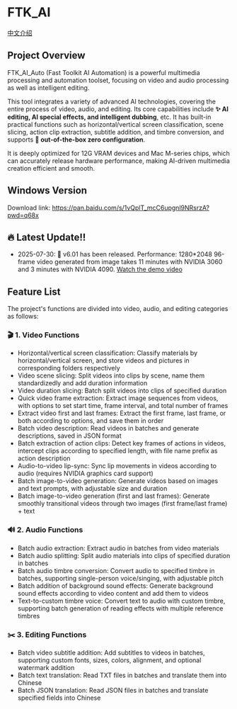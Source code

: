 # FTK_AI 
[中文介绍](https://github.com/zeusftk/FTK_AI/blob/main/README_ZH.md)
## Project Overview  
FTK_AI_Auto (Fast Toolkit AI Automation) is a powerful multimedia processing and automation toolset, focusing on video and audio processing as well as intelligent editing.  

This tool integrates a variety of advanced AI technologies, covering the entire process of video, audio, and editing. Its core capabilities include **✨ AI editing, AI special effects, and intelligent dubbing**, etc. It has built-in practical functions such as horizontal/vertical screen classification, scene slicing, action clip extraction, subtitle addition, and timbre conversion, and supports **🚀 out-of-the-box zero configuration**.  

It is deeply optimized for 12G VRAM devices and Mac M-series chips, which can accurately release hardware performance, making AI-driven multimedia creation efficient and smooth.

## Windows Version
Download link: https://pan.baidu.com/s/1vQplT_mcC6upgnl9NRsrzA?pwd=q68x

## 🔥 Latest Update!!

* 2025-07-30: 👋 v6.01 has been released. Performance: 1280*2048 96-frame video generated from image takes 11 minutes with NVIDIA 3060 and 3 minutes with NVIDIA 4090.
[Watch the demo video](https://www.douyin.com/video/7532697296916581668)


## Feature List  
The project's functions are divided into video, audio, and editing categories as follows:  

### 🎬 1. Video Functions  
- Horizontal/vertical screen classification: Classify materials by horizontal/vertical screen, and store videos and pictures in corresponding folders respectively  
- Video scene slicing: Split videos into clips by scene, name them standardizedly and add duration information  
- Video duration slicing: Batch split videos into clips of specified duration  
- Quick video frame extraction: Extract image sequences from videos, with options to set start time, frame interval, and total number of frames  
- Extract video first and last frames: Extract the first frame, last frame, or both according to options, and save them in order  
- Batch video description: Read videos in batches and generate descriptions, saved in JSON format  
- Batch extraction of action clips: Detect key frames of actions in videos, intercept clips according to specified length, with file name prefix as action description  
- Audio-to-video lip-sync: Sync lip movements in videos according to audio (requires NVIDIA graphics card support)  
- Batch image-to-video generation: Generate videos based on images and text prompts, with adjustable size and duration  
- Batch image-to-video generation (first and last frames): Generate smoothly transitional videos through two images (first frame/last frame) + text  


### 🔊 2. Audio Functions  
- Batch audio extraction: Extract audio in batches from video materials  
- Batch audio splitting: Split audio materials into clips of specified duration in batches  
- Batch audio timbre conversion: Convert audio to specified timbre in batches, supporting single-person voice/singing, with adjustable pitch  
- Batch addition of background sound effects: Generate background sound effects according to video content and add them to videos  
- Text-to-custom timbre voice: Convert text to audio with custom timbre, supporting batch generation of reading effects with multiple reference timbres  


### ✂️ 3. Editing Functions  
- Batch video subtitle addition: Add subtitles to videos in batches, supporting custom fonts, sizes, colors, alignment, and optional watermark addition  
- Batch text translation: Read TXT files in batches and translate them into Chinese  
- Batch JSON translation: Read JSON files in batches and translate specified fields into Chinese
